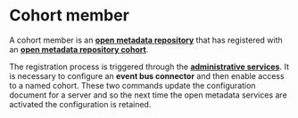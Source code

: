 <!-- SPDX-License-Identifier: CC-BY-4.0 -->
<!-- Copyright Contributors to the ODPi Egeria project. -->


# Cohort member

A cohort member is an **[open metadata repository](open-metadata-repository.md)**
that has registered with an **[open metadata repository cohort](open-metadata-repository-cohort.md)**.

The registration process is triggered through 
the **[administrative services](../../governance-servers/admin-services/Using-the-Admin-Services.md)**.
It is necessary to configure an **event bus connector** and then enable
access to a named cohort.   These two commands update the configuration document for
a server and so the next time the open metadata services are activated the configuration is retained.
